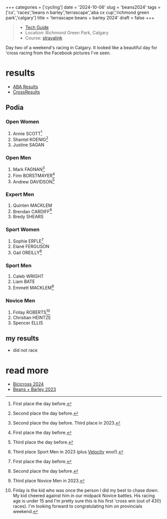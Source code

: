+++
categories = ['cycling']
date = '2024-10-06'
slug = 'beans2024'
tags = ['cx', 'races','beans n barley','terrascape','aba cx cup','richmond green park','calgary']
title = 'terrascape beans + barley 2024'
draft = false
+++

> * [Tech Guide](https://docs.google.com/document/d/14TC_JQ_0UHXIeUC2A2GDj4qrjsn_0yLm/edit?usp=sharing&ouid=117246394648172247399&rtpof=true&sd=true)
> * Location: Richmond Green Park, Calgary
> * Course: [stravalink](http://www.strava.com/segments/35616154)


Day two of a weekend's racing in Calgary. It looked like a beautiful day for 'cross racing from the Facebook pictures I've seen.
# results

* [ABA Results](https://zone4.ca/race/2024-10-06/8c865736/results)
* [CrossResults](https://www.crossresults.com/race/12493)

## Podia

### Open Women

1. Annie SCOTT[^1]
2. Shantel KOENIG[^2]
3. Justine SAGAN

[^1]: First place the day before.
[^2]: Second place the day before.
### Open Men

1. Mark FAGNAN[^3]
2. Finn BORSTMAYER[^4]
3. Andrew DAVIDSON[^5]

[^3]: Second place the day before. Third place in 2023.
[^4]: First place the day before.
[^5]: Third place the day before.

### Expert Men

1. Quinten MACKLEM
2. Brendan CARDIFF[^6]
3. Bredy SHEARS

[^6]: Third place Sport Men in 2023 (plus [Velocity](../vcc/) woo!).

### Sport Women

1. Sophie ERFLE[^7]
2. Elané FERGUSON
3. Gail OREILLY[^8]

[^7]: First place the day before.
[^8]: Second place the day before.
### Sport Men

1. Caleb WRIGHT
2. Liam BATE
3. Emmett MACKLEM[^9]

[^9]: Third place Novice Men in 2023.
### Novice Men

1. Finlay ROBERTS[^10]
2. Christian HEINTZE
3. Spencer ELLIS

[^10]: Finlay is the kid who was once the person I did my best to chase down. My kid cheered against him in our midpack Novice battles. His racing age is under 15 and I'm pretty sure this is his first 'cross win (out of 43(!) races). I'm looking forward to congratulating him on provincials weekend.
## my results

* did not race
# read more

* [Bicicross 2024](../bicicross2024/)
* [Beans + Barley 2023](../beans2023/)